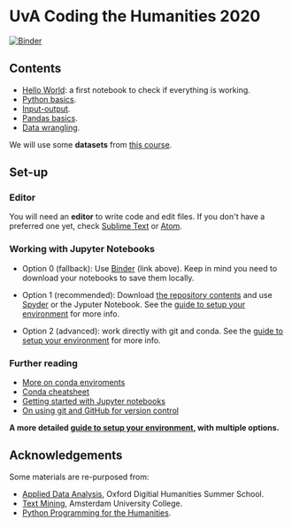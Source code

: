 # UvA Coding the Humanities 2020

[![Binder](https://mybinder.org/badge_logo.svg)](https://mybinder.org/v2/gh/Giovanni1085/UvA_CDH_2020/master)

## Contents

* [Hello World](notebooks/0_HelloWorld.ipynb): a first notebook to check if everything is working.
* [Python basics](notebooks/1_Basics.ipynb).
* [Input-output](notebooks/2_InputOutput.ipynb).
* [Pandas basics](notebooks/3_PandasBasics.ipynb).
* [Data wrangling](notebooks/4_DataWrangling.ipynb).

We will use some **datasets** from [this course](https://github.com/mromanello/ADA-DHOxSS/tree/master/data).

## Set-up

### Editor

You will need an **editor** to write code and edit files. If you don't have a preferred one yet, check [Sublime Text](https://www.sublimetext.com/) or [Atom](https://atom.io/).

### Working with Jupyter Notebooks

* Option 0 (fallback): Use [Binder](https://mybinder.org) (link above). Keep in mind you need to download your notebooks to save them locally.

* Option 1 (recommended): Download [the repository contents](https://github.com/Giovanni1085/UvA_CDH_2020) and use [Spyder](https://www.spyder-ide.org/) or the Jyputer Notebook. See the [guide to setup your environment](setup.md) for more info.

* Option 2 (advanced): work directly with git and conda. See the [guide to setup your environment](setup.md) for more info.

### Further reading

* [More on conda enviroments](https://docs.conda.io/projects/conda/en/latest/user-guide/tasks/manage-environments.html)
* [Conda cheatsheet](https://docs.conda.io/projects/conda/en/4.6.0/_downloads/52a95608c49671267e40c689e0bc00ca/conda-cheatsheet.pdf)
* [Getting started with Jupyter notebooks](https://medium.com/codingthesmartway-com-blog/getting-started-with-jupyter-notebook-for-python-4e7082bd5d46)
* [On using git and GitHub for version control](https://alan-turing-institute.github.io/rsd-engineeringcourse/ch02git)

**A more detailed [guide to setup your environment](setup.md), with multiple options.**

## Acknowledgements

Some materials are re-purposed from:

* [Applied Data Analysis](https://github.com/mromanello/ADA-DHOxSS), Oxford Digitial Humanities Summer School.
* [Text Mining](https://github.com/Giovanni1085/AUC_TMCI_2019), Amsterdam University College.
* [Python Programming for the Humanities](http://www.karsdorp.io/python-course).
